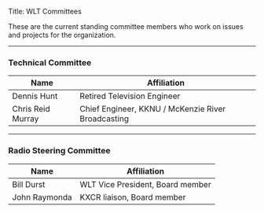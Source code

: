 Title: WLT Committees

These are the current standing committee members who work on issues
and projects for the organization.

-------

### Technical Committee

Name | Affiliation
---- | -----------
Dennis Hunt | Retired Television Engineer
Chris Reid Murray | Chief Engineer, KKNU / McKenzie River Broadcasting

-------

### Radio Steering Committee

Name | Affiliation
---- | -----------
Bill Durst | WLT Vice President, Board member
John Raymonda | KXCR liaison, Board member
